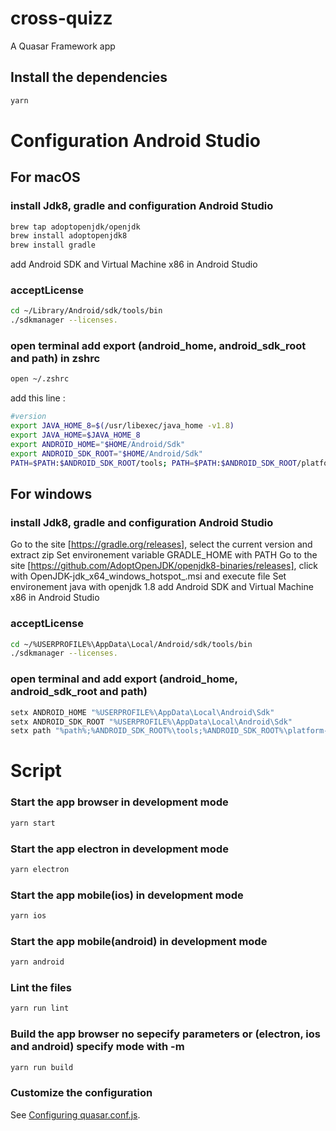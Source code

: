 # cross-quizz
A Quasar Framework app

## Install the dependencies
```bash
yarn
```

# Configuration Android Studio
## For macOS
### install Jdk8, gradle and configuration Android Studio
```bash
brew tap adoptopenjdk/openjdk
brew install adoptopenjdk8
brew install gradle
```
add Android SDK and Virtual Machine x86 in Android Studio
### acceptLicense
```bash
cd ~/Library/Android/sdk/tools/bin
./sdkmanager --licenses.
```
### open terminal add export (android_home, android_sdk_root and path) in zshrc
```bash
open ~/.zshrc
```
add this line :
```bash
#version
export JAVA_HOME_8=$(/usr/libexec/java_home -v1.8)
export JAVA_HOME=$JAVA_HOME_8
export ANDROID_HOME="$HOME/Android/Sdk"
export ANDROID_SDK_ROOT="$HOME/Android/Sdk"
PATH=$PATH:$ANDROID_SDK_ROOT/tools; PATH=$PATH:$ANDROID_SDK_ROOT/platform-tools

```
## For windows
### install Jdk8, gradle and configuration Android Studio
Go to the site [https://gradle.org/releases], select the current version and extract zip
Set environement variable GRADLE_HOME with PATH
Go to the site [https://github.com/AdoptOpenJDK/openjdk8-binaries/releases], click with OpenJDK<version>-jdk_x64_windows_hotspot_<version>.msi and execute file
Set environement java with openjdk 1.8
add Android SDK and Virtual Machine x86 in Android Studio
### acceptLicense
```bash
cd ~/%USERPROFILE%\AppData\Local/Android/sdk/tools/bin
./sdkmanager --licenses.
```
### open terminal and add export (android_home, android_sdk_root and path)
```bash
setx ANDROID_HOME "%USERPROFILE%\AppData\Local\Android\Sdk"
setx ANDROID_SDK_ROOT "%USERPROFILE%\AppData\Local\Android\Sdk"
setx path "%path%;%ANDROID_SDK_ROOT%\tools;%ANDROID_SDK_ROOT%\platform-tools;<gradle_path>\bin;"
```
# Script
### Start the app browser in development mode
```bash
yarn start
```

### Start the app electron in development mode
```bash
yarn electron
```

### Start the app mobile(ios) in development mode
```bash
yarn ios
```

### Start the app mobile(android) in development mode
```bash
yarn android
```

### Lint the files
```bash
yarn run lint
```

### Build the app browser no sepecify parameters or (electron, ios and android) specify mode with -m <type>
```bash
yarn run build
````

### Customize the configuration
See [Configuring quasar.conf.js](https://v1.quasar.dev/quasar-cli/quasar-conf-js).
